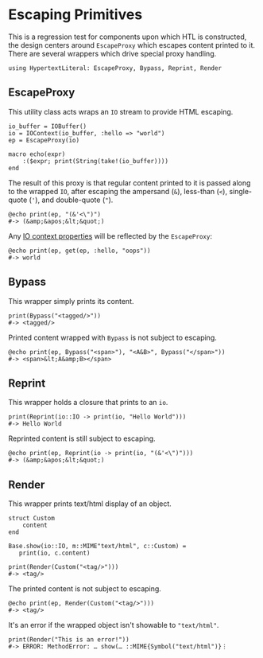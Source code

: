 # Escaping Primitives

This is a regression test for components upon which HTL is constructed,
the design centers around `EscapeProxy` which escapes content printed to
it. There are several wrappers which drive special proxy handling.

    using HypertextLiteral: EscapeProxy, Bypass, Reprint, Render

## EscapeProxy

This utility class acts wraps an `IO` stream to provide HTML escaping.

    io_buffer = IOBuffer()
    io = IOContext(io_buffer, :hello => "world")
    ep = EscapeProxy(io)

    macro echo(expr)
        :($expr; print(String(take!(io_buffer))))
    end

The result of this proxy is that regular content printed to it is passed
along to the wrapped `IO`, after escaping the ampersand (`&`), less-than
(`<`), single-quote (`'`), and double-quote (`"`).

    @echo print(ep, "(&'<\")")
    #-> (&amp;&apos;&lt;&quot;)

Any [IO context properties](https://docs.julialang.org/en/v1/base/io-network/#Base.IOContext-Tuple{IO,%20Pair}) will be reflected by the `EscapeProxy`:

    @echo print(ep, get(ep, :hello, "oops"))
    #-> world

## Bypass

This wrapper simply prints its content.

    print(Bypass("<tagged/>"))
    #-> <tagged/>

Printed content wrapped with `Bypass` is not subject to escaping.

    @echo print(ep, Bypass("<span>"), "<A&B>", Bypass("</span>"))
    #-> <span>&lt;A&amp;B></span>

## Reprint

This wrapper holds a closure that prints to an `io`.

    print(Reprint(io::IO -> print(io, "Hello World")))
    #-> Hello World

Reprinted content is still subject to escaping.

    @echo print(ep, Reprint(io -> print(io, "(&'<\")")))
    #-> (&amp;&apos;&lt;&quot;)

## Render

This wrapper prints text/html display of an object.

    struct Custom
        content
    end

    Base.show(io::IO, m::MIME"text/html", c::Custom) =
       print(io, c.content)

    print(Render(Custom("<tag/>")))
    #-> <tag/>

The printed content is not subject to escaping.

    @echo print(ep, Render(Custom("<tag/>")))
    #-> <tag/>

It's an error if the wrapped object isn't showable to `"text/html"`.

    print(Render("This is an error!"))
    #-> ERROR: MethodError: … show(… ::MIME{Symbol("text/html")}⋮
